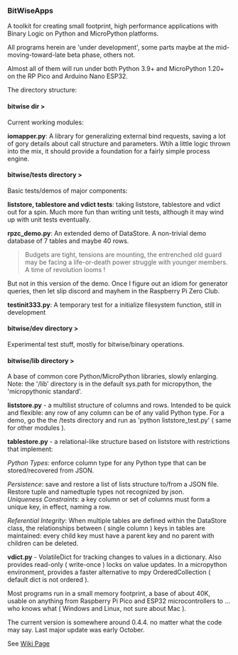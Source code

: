 ### BitWiseApps

A toolkit for creating small footprint, high performance applications with Binary Logic on Python and MicroPython platforms.

All programs herein are 'under development', some parts maybe at the mid-moving-toward-late beta phase, others not.

Almost all of them will run under both Python 3.9+ and MicroPython 1.20+ on the RP Pico and Arduino Nano ESP32.

The directory structure:

#### bitwise dir >

Current working modules:

**iomapper.py**: A library for generalizing external bind requests, saving a lot of gory details about call structure and parameters.  Wtih a little logic thrown into the mix, it should provide a foundation for a fairly simple process engine.   

#### bitwise/tests directory >

Basic tests/demos of major components:

**liststore, tablestore and vdict tests**:  taking liststore, tablestore and vdict out for a spin.  Much more fun than writing unit tests, although it may wind up with unit tests eventually.

**rpzc_demo.py**: An extended demo of DataStore.  A non-trivial demo database of 7 tables and maybe 40 rows.

> Budgets are tight, tensions are mounting, the entrenched old guard may be facing a life-or-death power struggle with younger members.  A time of revolution looms !

But not in this version of the demo.  Once I figure out an idiom for generator queries, then let slip discord and mayhem in the Raspberry Pi Zero Club. 

**testinit333.py**: A temporary test for a initialize filesystem function, still in development

#### bitwise/dev directory >

Experimental test stuff, mostly for bitwise/binary operations.  

#### bitwise/lib directory >

A base of common core Python/MicroPython libraries, slowly enlarging.  Note: the '/lib' directory is in the default sys.path for micropython, the 'micropythonic standard'.

**liststore.py** - a multilist structure of columns and rows.  Intended to be quick and flexible: any row of any column can be of any valid Python type.  For a demo, go the the /tests directory and run as 'python liststore_test.py' ( same for other modules ).
    
**tablestore.py** - a relational-like structure based on liststore with restrictions that implement:

*Python Types*: enforce column type for any Python type that can be stored/recovered from JSON. 

*Persistence*: save and restore a list of lists structure to/from a JSON file.  Restore tuple and namedtuple types not recognized by json.   
*Uniqueness Constraints*: a key column or set of columns must form a unique key, in effect, naming a row.

*Referential Integrity*: When multiple tables are defined within the DataStore class, the relationships between ( single column ) keys in tables are maintained: every child key must have a parent key and no parent with children can be deleted.

**vdict.py** - VolatileDict for tracking changes to values in a dictionary.  Also provides read-only ( write-once ) locks on value updates.  In a micropython environment, provides a faster alternative to mpy OrderedCollection ( default dict is not ordered ). 

Most programs run in a small memory footprint, a base of about 40K, usable on anything from Raspberry Pi Pico and ESP32 microcontrollers to ... who knows what ( Windows and Linux, not sure about Mac ). 

The current version is somewhere around 0.4.4. no matter what the code may say.  Last major update was early October.
 

See [Wiki Page](https://github.com/billbreit/BitWiseApps/wiki)
